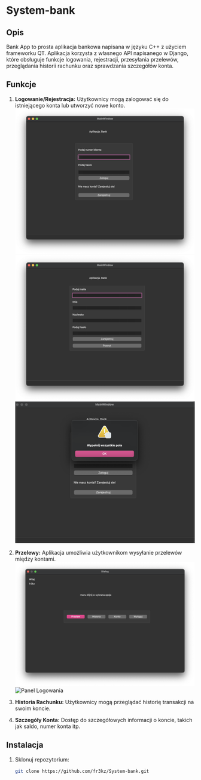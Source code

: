 # System-bank

## Opis

Bank App to prosta aplikacja bankowa napisana w języku C++ z użyciem frameworku QT. Aplikacja korzysta z własnego API napisanego w Django, które obsługuje funkcje logowania, rejestracji, przesyłania przelewów, przeglądania historii rachunku oraz sprawdzania szczegółów konta.

## Funkcje

1. **Logowanie/Rejestracja:** Użytkownicy mogą zalogować się do istniejącego konta lub utworzyć nowe konto.![Panel Logowania](https://github.com/fr3kz/System-bank/blob/qt_code/screenshots/Zrzut%20ekranu%202023-11-19%20o%2015.39.14.png)![Panel Logowania](https://github.com/fr3kz/System-bank/blob/qt_code/screenshots/Zrzut%20ekranu%202023-11-19%20o%2015.39.31.png)![Panel Logowania](https://github.com/fr3kz/System-bank/blob/qt_code/screenshots/Zrzut%20ekranu%202023-11-19%20o%2015.39.54.png)

2. **Przelewy:** Aplikacja umożliwia użytkownikom wysyłanie przelewów między kontami.![Panel Logowania](https://github.com/fr3kz/System-bank/blob/qt_code/screenshots/Zrzut%20ekranu%202023-11-19%20o%2015.40.05.png)![Panel Logowania]([https://github.com/fr3kz/System-bank/blob/qt_code/screenshots/Zrzut%20ekranu%202023-11-19%20o%2015.40.05.png](https://github.com/fr3kz/System-bank/blob/qt_code/screenshots/Zrzut%20ekranu%202023-11-19%20o%2015.40.29.png))

3. **Historia Rachunku:** Użytkownicy mogą przeglądać historię transakcji na swoim koncie.

4. **Szczegóły Konta:** Dostęp do szczegółowych informacji o koncie, takich jak saldo, numer konta itp.

## Instalacja

1. Sklonuj repozytorium:

   ```bash
   git clone https://github.com/fr3kz/System-bank.git
